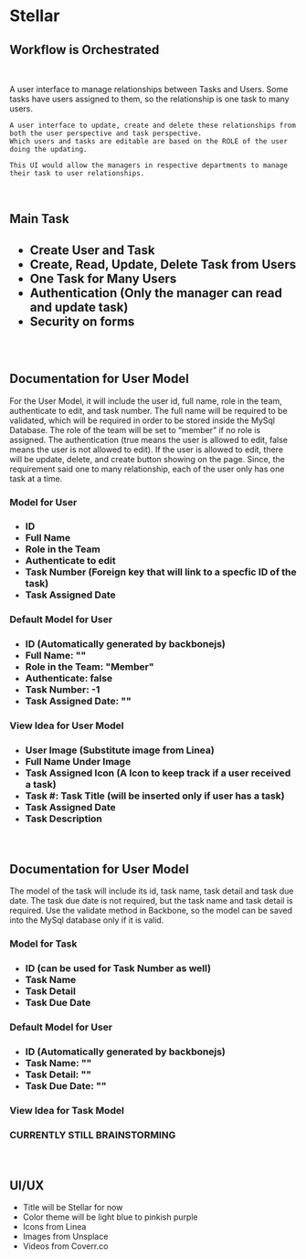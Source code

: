 <h1>Stellar</h1>
<h2>Workflow is Orchestrated</h2>
<br>
<p>
    A user interface to manage relationships between Tasks and Users. 
    Some tasks have users assigned to them, so the relationship is one task to many users. 
    
    A user interface to update, create and delete these relationships from both the user perspective and task perspective. 
    Which users and tasks are editable are based on the ROLE of the user doing the updating. 
    
    This UI would allow the managers in respective departments to manage their task to user relationships.
</p>

<br>
<h2>Main Task<h2>
<p> 
    <ul>
        <li>Create User and Task</li>
        <li>Create, Read, Update, Delete Task from Users</li>
        <li>One Task for Many Users </li>
        <li>Authentication (Only the manager can read and update task)</li>
        <li>Security on forms</li>
    </ul>
</p>

<br>

<h2>Documentation for User Model</h2>
<p>
    For the User Model, it will include the user id, full name, role in the team, authenticate to edit, and task number. 
    The full name will be required to be validated, which will be required in order to be stored inside the MySql Database. 
    The role of the team will be set to “member” if no role is assigned. 
    The authentication (true means the user is allowed to edit, false means the user is not allowed to edit). 
    If the user is allowed to edit, there will be update, delete, and create button showing on the page. Since, 
    the requirement said one to many relationship, each of the user only has one task at a time.
</p>

<h3>Model for User<h3>
<p> 
    <ul>
        <li>ID</li>
        <li>Full Name</li>
        <li>Role in the Team</li>
        <li>Authenticate to edit</li>
        <li>Task Number (Foreign key that will link to a specfic ID of the task)</li>
        <li>Task Assigned Date</li>
    </ul>
</p>

<h3>Default Model for User<h3>
<p> 
    <ul>
        <li>ID (Automatically generated by backbonejs)</li>
        <li>Full Name: ""</li>
        <li>Role in the Team: "Member"</li>
        <li>Authenticate: false</li>
        <li>Task Number: -1</li>
        <li>Task Assigned Date: ""</li>
    </ul>
</p>

<h3>View Idea for User Model<h3>
<p> 
    <ul>
        <li>User Image (Substitute image from Linea)</li>
        <li>Full Name Under Image</li>
        <li>Task Assigned Icon (A Icon to keep track if a user received a task)</li>
        <li>Task #: Task Title (will be inserted only if user has a task)</li>
        <li>Task Assigned Date</li>
        <li>Task Description</li>
    </ul>
</p>


<br>
<h2>Documentation for User Model</h2>
<p>
    The model of the task will include its id, task name, task detail and task due date.
    The task due date is not required, but the task name and task detail is required. Use the validate method in Backbone, 
    so the model can be saved into the MySql database only if it is valid.
</p>

<h3>Model for Task<h3>
<p> 
    <ul>
        <li>ID (can be used for Task Number as well)</li>
        <li>Task Name</li>
        <li>Task Detail</li>
        <li>Task Due Date</li>
    </ul>
</p>

<h3>Default Model for User<h3>
<p> 
    <ul>
        <li>ID (Automatically generated by backbonejs)</li>
        <li>Task Name: ""</li>
        <li>Task Detail: ""</li>
        <li>Task Due Date: ""</li>
    </ul>
</p>

<h3>View Idea for Task Model<h3>
<p> 
    CURRENTLY STILL BRAINSTORMING
</p>

<br>

<h2>UI/UX</h2>
<p> 
    <ul>
        <li>Title will be Stellar for now</li>
        <li>Color theme will be light blue to pinkish purple</li>
        <li>Icons from Linea</li>
        <li>Images from Unsplace</li>
        <li>Videos from Coverr.co</li>
    </ul>
</p>